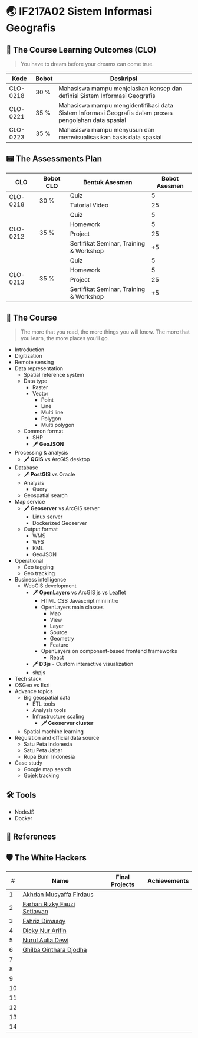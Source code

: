 # 🌏 IF217A02 Sistem Informasi Geografis

## 🌟 The Course Learning Outcomes (CLO)

> You have to dream before your dreams can come true.

|Kode|Bobot|Deskripsi|
|---|---|---|
|CLO-0218|30 %|Mahasiswa mampu menjelaskan konsep dan definisi Sistem Informasi Geografis|
|CLO-0221|35 %|Mahasiswa mampu mengidentifikasi data Sistem Informasi Geografis dalam proses pengolahan data spasial|
|CLO-0223|35 %|Mahasiswa mampu menyusun dan memvisualisasikan basis data spasial|

## 📟 The Assessments Plan

<table>
    <thead>
        <tr>
            <th>CLO</th>
            <th>Bobot CLO</th>
            <th>Bentuk Asesmen</th>
            <th>Bobot Asesmen</th>
        </tr>
    </thead>
    <tbody>
        <tr>
            <td rowspan=3>CLO-0218</td>
            <td rowspan=3>30 %</td>
        </tr>
        <tr>
            <td>Quiz</td><td>5</td>
        </tr>
        <tr>
            <td>Tutorial Video</td><td>25</td>
        </tr>
        <tr>
            <td rowspan=5>CLO-0212</td>
            <td rowspan=5>35 %</td>
        </tr>
        <tr>
            <td>Quiz</td><td>5</td>
        </tr>
        <tr>
            <td>Homework</td><td>5</td>
        </tr>
        <tr>
            <td>Project</td><td>25</td>
        </tr>
        <tr>
            <td>Sertifikat Seminar, Training & Workshop</td><td>+5</td>
        </tr>
        <tr>
            <td rowspan=5>CLO-0213</td>
            <td rowspan=5>35 %</td>
        </tr>
        <tr>
            <td>Quiz</td><td>5</td>
        </tr>
        <tr>
            <td>Homework</td><td>5</td>
        </tr>
        <tr>
            <td>Project</td><td>25</td>
        </tr>
        <tr>
            <td>Sertifikat Seminar, Training & Workshop</td><td>+5</td>
        </tr>
    </tbody>
</table>

## 🌷 The Course
> The more that you read, the more things you will know. The more that you learn, the more places you’ll go.

- Introduction
- Digitization
- Remote sensing
- Data representation
  - Spatial reference system
  - Data type
    - Raster
    - Vector
      - Point
      - Line
      - Multi line
      - Polygon
      - Multi polygon
  - Common format
    - SHP
    - **🗡 GeoJSON**
- Processing & analysis
  - **🗡 QGIS** vs ArcGIS desktop
- Database
  - **🗡 PostGIS** vs Oracle
  - Analysis
    - Query
  - Geospatial search
- Map service
  - **🗡 Geoserver** vs ArcGIS server
    - Linux server
    - Dockerized Geoserver
  - Output format
    - WMS
    - WFS
    - KML
    - GeoJSON
- Operational
  - Geo tagging
  - Geo tracking
- Business intelligence
  - WebGIS development
    - **🗡 OpenLayers** vs ArcGIS js vs Leaflet
      - HTML CSS Javascript mini intro
      - OpenLayers main classes
        - Map
        - View
        - Layer
        - Source
        - Geometry
        - Feature
      - OpenLayers on component-based frontend frameworks
        - React
    - **🗡 D3js** - Custom interactive visualization
    - shpjs
- Tech stack
- OSGeo vs Esri
- Advance topics
  - Big geospatial data
    - ETL tools
    - Analysis tools
    - Infrastructure scaling
      - **🗡 Geoserver cluster**
  - Spatial machine learning
- Regulation and official data source
  - Satu Peta Indonesia
  - Satu Peta Jabar
  - Rupa Bumi Indonesia
- Case study
  - Google map search
  - Gojek tracking
  
## 🛠 Tools
- NodeJS
- Docker

## 📖 References

## 🛡 The White Hackers
\# | Name | Final Projects | Achievements
---|---|---|---
1 | [Akhdan Musyaffa Firdaus](https://github.com/AkhdanFirdaus/2223-IF217A02-sig) | | 
2 | [Farhan Rizky Fauzi Setiawan](https://github.com/farhanrizkyyyy/2223-IF217A02-sig) | | 
3 | [Fahriz Dimasqy](https://github.com/fahrizdimasqy/2223-IF217A02-sig) | | 
4 | [Dicky Nur Arifin](https://github.com/Dna2961/2223-IF217A02-sig.git) | | 
5 | [Nurul Aulia Dewi](https://github.com/NurulAuliaDewi/2223-IF217A02-sig) | | 
6 | [Ghilba Qinthara Djodha](https://github.com/ghilba/2223-IF217A02-sig) | | 
7 | []() | | 
8 | []() | | 
9 | []() | | 
10 | []() | | 
11 | []() | | 
12 | []() | | 
13 | []() | | 
14 | []() | | 
